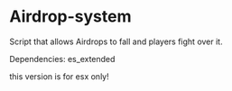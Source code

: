 # Airdrop-system
Script that allows Airdrops to fall and players fight over it. 

Dependencies: es_extended

this version is for esx only!
